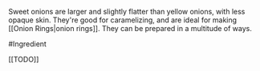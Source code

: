 Sweet onions are larger and slightly flatter than yellow onions, with less opaque skin. They're good for caramelizing, and are ideal for making [[Onion Rings|onion rings]]. They can be prepared in a multitude of ways.

#Ingredient 

[[TODO]]